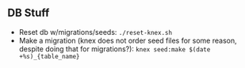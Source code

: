 ## DB Stuff
* Reset db w/migrations/seeds: `./reset-knex.sh`
* Make a migration (knex does not order seed files for some reason, despite doing that for migrations?): 
`knex seed:make $(date +%s)_{table_name}`